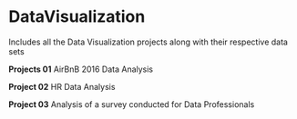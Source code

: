 # DataVisualization
Includes all the Data Visualization projects along with their respective data sets


**Projects 01**
AirBnB 2016 Data Analysis

**Project 02**
HR Data Analysis

**Project 03**
Analysis of a survey conducted for Data Professionals

